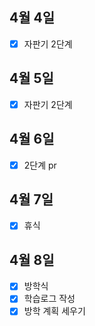 ## 4월 4일


- [x] 자판기 2단계


## 4월 5일

- [x] 자판기 2단계

## 4월 6일

- [x] 2단계 pr

## 4월 7일

- [x] 휴식

## 4월 8일 

- [x] 방학식
- [x] 학습로그 작성
- [x] 방학 계획 세우기
